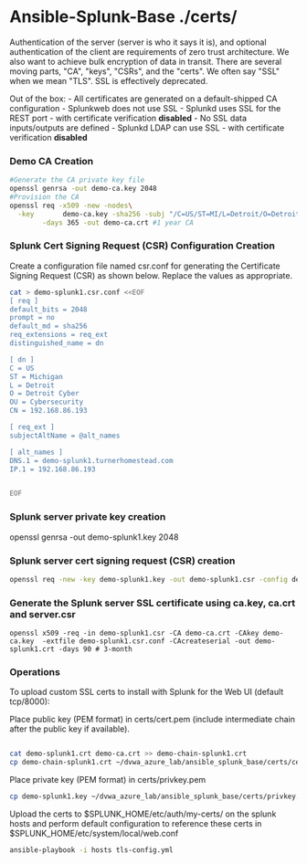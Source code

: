 # Ansible-Splunk-Base ./certs/

Authentication of the server (server is who it says it is), and optional authentication of the client are requirements of zero trust architecture. We also want to achieve bulk encryption of data in transit. There are several moving parts, "CA", "keys", "CSRs", and the "certs". We often say "SSL" when we mean "TLS". SSL is effectively deprecated.

Out of the box:
        - All certificates are generated on a default-shipped CA configuration
        - Splunkweb does not use SSL
        - Splunkd uses SSL for the REST port - with certificate verification **disabled**
        - No SSL data inputs/outputs are defined
        - Splunkd LDAP can use SSL - with certificate verification **disabled**


### Demo CA Creation
```bash
#Generate the CA private key file
openssl genrsa -out demo-ca.key 2048
#Provision the CA
openssl req -x509 -new -nodes\
  -key       demo-ca.key -sha256 -subj "/C=US/ST=MI/L=Detroit/O=Detroit Cyber/OU=Cybersecurity/CN=demo-ca"\
        -days 365 -out demo-ca.crt #1 year CA

```
### Splunk Cert Signing Request (CSR) Configuration Creation
Create a configuration file named <server>csr.conf for generating the Certificate Signing Request (CSR) as shown below. Replace the values as appropriate. 



```bash
cat > demo-splunk1.csr.conf <<EOF
[ req ]
default_bits = 2048
prompt = no
default_md = sha256
req_extensions = req_ext
distinguished_name = dn

[ dn ]
C = US
ST = Michigan
L = Detroit
O = Detroit Cyber
OU = Cybersecurity
CN = 192.168.86.193

[ req_ext ]
subjectAltName = @alt_names

[ alt_names ]
DNS.1 = demo-splunk1.turnerhomestead.com
IP.1 = 192.168.86.193


EOF
```
### Splunk server private key creation

openssl genrsa -out demo-splunk1.key 2048

### Splunk server cert signing request (CSR) creation

```bash
openssl req -new -key demo-splunk1.key -out demo-splunk1.csr -config demo-splunk1.csr.conf
```
### Generate the Splunk server SSL certificate using ca.key, ca.crt and server.csr
```
openssl x509 -req -in demo-splunk1.csr -CA demo-ca.crt -CAkey demo-ca.key  -extfile demo-splunk1.csr.conf -CAcreateserial -out demo-splunk1.crt -days 90 # 3-month 
```

### Operations

To upload custom SSL certs to install with Splunk for the Web UI (default tcp/8000):

Place public key (PEM format) in certs/cert.pem (include intermediate chain after the public key if available).

```bash

cat demo-splunk1.crt demo-ca.crt >> demo-chain-splunk1.crt
cp demo-chain-splunk1.crt ~/dvwa_azure_lab/ansible_splunk_base/certs/cert.pem
```

Place private key (PEM format) in certs/privkey.pem

```bash
cp demo-splunk1.key ~/dvwa_azure_lab/ansible_splunk_base/certs/privkey.pem
```

Upload the certs to $SPLUNK_HOME/etc/auth/my-certs/ on the splunk hosts and perform default configuration to reference these certs in $SPLUNK_HOME/etc/system/local/web.conf

```bash
ansible-playbook -i hosts tls-config.yml
```